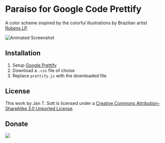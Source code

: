# Paraíso for Google Code Prettify

A color scheme inspired by the colorful illustrations by Brazilian artist [Rubens LP][1].

![Animated Screenshot][2]

## Installation

1. Setup [Google Prettify][3]
2. Download a `.css` file of choise
3. Replace `prettify.js` with the downloaded file

## License

This work by Jan T. Sott is licensed under a [Creative Commons Attribution-ShareAlike 3.0 Unported License][4].

## Donate

[<img src="https://raw.github.com/balupton/flattr-buttons/master/badge-89x18.gif" />][5]

[1]: http://www.rubenslp.com.br/
[2]: https://raw.github.com/idleberg/Paraiso-Google-Code-Prettify/master/images/screenshot.gif
[3]: http://google-code-prettify.googlecode.com/svn/trunk/README.html
[4]: http://creativecommons.org/licenses/by-sa/3.0/deed.en_US
[5]: https://flattr.com/submit/auto?user_id=idleberg&url=https://github.com/idleberg/Paraiso-Google-Code-Prettify/&title=Paraiso&20Color%20Scheme&description=A%29color%29scheme%29inspired%29by%29the%29colorful%29illustrations%29by%29Brazilian%29artist%29Rubens%29LP&language=en_GB&tags=prettify,color%20scheme,theme,syntax%20highlight,style-sheets&hidden=0&category=software